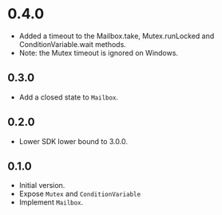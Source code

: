 # 0.4.0
- Added a timeout to the Mailbox.take, Mutex.runLocked and ConditionVariable.wait methods.
- Note: the Mutex timeout is ignored on Windows.

## 0.3.0

- Add a closed state to `Mailbox`.

## 0.2.0

- Lower SDK lower bound to 3.0.0.

## 0.1.0

- Initial version.
- Expose `Mutex` and `ConditionVariable`
- Implement `Mailbox`.
